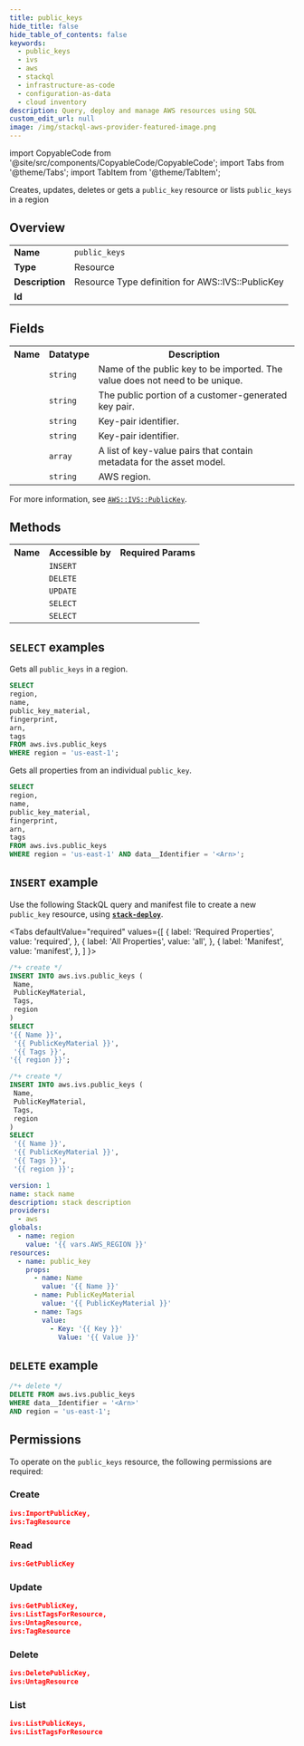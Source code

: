```yaml
---
title: public_keys
hide_title: false
hide_table_of_contents: false
keywords:
  - public_keys
  - ivs
  - aws
  - stackql
  - infrastructure-as-code
  - configuration-as-data
  - cloud inventory
description: Query, deploy and manage AWS resources using SQL
custom_edit_url: null
image: /img/stackql-aws-provider-featured-image.png
---
```


import CopyableCode from '@site/src/components/CopyableCode/CopyableCode';
import Tabs from '@theme/Tabs';
import TabItem from '@theme/TabItem';

Creates, updates, deletes or gets a <code>public_key</code> resource or lists <code>public_keys</code> in a region

## Overview
<table>
<tbody>
<tr><td><b>Name</b></td><td><code>public_keys</code></td></tr>
<tr><td><b>Type</b></td><td>Resource</td></tr>
<tr><td><b>Description</b></td><td>Resource Type definition for AWS::IVS::PublicKey</td></tr>
<tr><td><b>Id</b></td><td><CopyableCode code="aws.ivs.public_keys" /></td></tr>
</tbody>
</table>

## Fields
<table>
<tbody>
<tr><th>Name</th><th>Datatype</th><th>Description</th></tr><tr><td><CopyableCode code="name" /></td><td><code>string</code></td><td>Name of the public key to be imported. The value does not need to be unique.</td></tr>
<tr><td><CopyableCode code="public_key_material" /></td><td><code>string</code></td><td>The public portion of a customer-generated key pair.</td></tr>
<tr><td><CopyableCode code="fingerprint" /></td><td><code>string</code></td><td>Key-pair identifier.</td></tr>
<tr><td><CopyableCode code="arn" /></td><td><code>string</code></td><td>Key-pair identifier.</td></tr>
<tr><td><CopyableCode code="tags" /></td><td><code>array</code></td><td>A list of key-value pairs that contain metadata for the asset model.</td></tr>
<tr><td><CopyableCode code="region" /></td><td><code>string</code></td><td>AWS region.</td></tr>
</tbody>
</table>

For more information, see <a href="https://docs.aws.amazon.com/AWSCloudFormation/latest/UserGuide/aws-resource-ivs-publickey.html"><code>AWS::IVS::PublicKey</code></a>.

## Methods

<table>
<tbody>
  <tr>
    <th>Name</th>
    <th>Accessible by</th>
    <th>Required Params</th>
  </tr>
  <tr>
    <td><CopyableCode code="create_resource" /></td>
    <td><code>INSERT</code></td>
    <td><CopyableCode code="region" /></td>
  </tr>
  <tr>
    <td><CopyableCode code="delete_resource" /></td>
    <td><code>DELETE</code></td>
    <td><CopyableCode code="data__Identifier, region" /></td>
  </tr>
  <tr>
    <td><CopyableCode code="update_resource" /></td>
    <td><code>UPDATE</code></td>
    <td><CopyableCode code="data__Identifier, data__PatchDocument, region" /></td>
  </tr>
  <tr>
    <td><CopyableCode code="list_resources" /></td>
    <td><code>SELECT</code></td>
    <td><CopyableCode code="region" /></td>
  </tr>
  <tr>
    <td><CopyableCode code="get_resource" /></td>
    <td><code>SELECT</code></td>
    <td><CopyableCode code="data__Identifier, region" /></td>
  </tr>
</tbody>
</table>

## `SELECT` examples
Gets all <code>public_keys</code> in a region.
```sql
SELECT
region,
name,
public_key_material,
fingerprint,
arn,
tags
FROM aws.ivs.public_keys
WHERE region = 'us-east-1';
```
Gets all properties from an individual <code>public_key</code>.
```sql
SELECT
region,
name,
public_key_material,
fingerprint,
arn,
tags
FROM aws.ivs.public_keys
WHERE region = 'us-east-1' AND data__Identifier = '<Arn>';
```

## `INSERT` example

Use the following StackQL query and manifest file to create a new <code>public_key</code> resource, using [__`stack-deploy`__](https://pypi.org/project/stack-deploy/).

<Tabs
    defaultValue="required"
    values={[
      { label: 'Required Properties', value: 'required', },
      { label: 'All Properties', value: 'all', },
      { label: 'Manifest', value: 'manifest', },
    ]
}>
<TabItem value="required">

```sql
/*+ create */
INSERT INTO aws.ivs.public_keys (
 Name,
 PublicKeyMaterial,
 Tags,
 region
)
SELECT 
'{{ Name }}',
 '{{ PublicKeyMaterial }}',
 '{{ Tags }}',
'{{ region }}';
```
</TabItem>
<TabItem value="all">

```sql
/*+ create */
INSERT INTO aws.ivs.public_keys (
 Name,
 PublicKeyMaterial,
 Tags,
 region
)
SELECT 
 '{{ Name }}',
 '{{ PublicKeyMaterial }}',
 '{{ Tags }}',
 '{{ region }}';
```
</TabItem>
<TabItem value="manifest">

```yaml
version: 1
name: stack name
description: stack description
providers:
  - aws
globals:
  - name: region
    value: '{{ vars.AWS_REGION }}'
resources:
  - name: public_key
    props:
      - name: Name
        value: '{{ Name }}'
      - name: PublicKeyMaterial
        value: '{{ PublicKeyMaterial }}'
      - name: Tags
        value:
          - Key: '{{ Key }}'
            Value: '{{ Value }}'

```
</TabItem>
</Tabs>

## `DELETE` example

```sql
/*+ delete */
DELETE FROM aws.ivs.public_keys
WHERE data__Identifier = '<Arn>'
AND region = 'us-east-1';
```

## Permissions

To operate on the <code>public_keys</code> resource, the following permissions are required:

### Create
```json
ivs:ImportPublicKey,
ivs:TagResource
```

### Read
```json
ivs:GetPublicKey
```

### Update
```json
ivs:GetPublicKey,
ivs:ListTagsForResource,
ivs:UntagResource,
ivs:TagResource
```

### Delete
```json
ivs:DeletePublicKey,
ivs:UntagResource
```

### List
```json
ivs:ListPublicKeys,
ivs:ListTagsForResource
```
